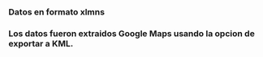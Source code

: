 ### Datos en formato xlmns
### Los datos fueron extraidos Google Maps usando la opcion de exportar a KML.
